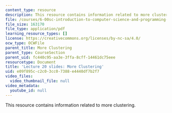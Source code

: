```yaml
---
content_type: resource
description: This resource contains information related to more clustering.
file: /courses/6-00sc-introduction-to-computer-science-and-programming-spring-2011/e09f895cc2c03cc07388e4440df7b2f7_MIT6_00SCS11_lec20_slides.pdf
file_size: 163170
file_type: application/pdf
learning_resource_types: []
license: https://creativecommons.org/licenses/by-nc-sa/4.0/
ocw_type: OCWFile
parent_title: More Clustering
parent_type: CourseSection
parent_uid: fc440c95-aa3e-3ffa-8cff-14461dc75eee
resourcetype: Document
title: 'Lecture 20 slides: More Clustering'
uid: e09f895c-c2c0-3cc0-7388-e4440df7b2f7
video_files:
  video_thumbnail_file: null
video_metadata:
  youtube_id: null
---
```

This resource contains information related to more clustering.